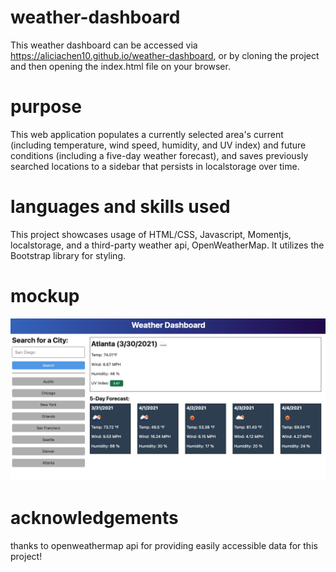# weather-dashboard
This weather dashboard can be accessed via https://aliciachen10.github.io/weather-dashboard, or by cloning the project and then opening the index.html file on your browser. 

# purpose
This web application populates a currently selected area's current (including temperature, wind speed, humidity, and UV index) and future conditions (including a five-day weather forecast), and saves previously searched locations to a sidebar that persists in localstorage over time. 

# languages and skills used 
This project showcases usage of HTML/CSS, Javascript, Momentjs, localstorage, and a third-party weather api, OpenWeatherMap. It utilizes the Bootstrap library for styling. 

# mockup
![weather-dashboard-preview](https://github.com/aliciachen10/weather-dashboard/blob/main/assets/mockup.png)

# acknowledgements
thanks to openweathermap api for providing easily accessible data for this project! 

